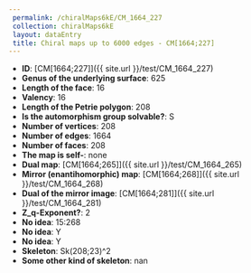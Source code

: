 ```yaml
--- 
 permalink: /chiralMaps6kE/CM_1664_227 
 collection: chiralMaps6kE
 layout: dataEntry
 title: Chiral maps up to 6000 edges - CM[1664;227]
---
```


- **ID**: [CM[1664;227]]({{ site.url }}/test/CM_1664_227)
- **Genus of the underlying surface**: 625
- **Length of the face**: 16
- **Valency**: 16
- **Length of the Petrie polygon**: 208
- **Is the automorphism group solvable?**: S
- **Number of vertices**: 208
- **Number of edges**: 1664
- **Number of faces**: 208
- **The map is self-**: none
- **Dual map**: [CM[1664;265]]({{ site.url }}/test/CM_1664_265)
- **Mirror (enantihomorphic) map**: [CM[1664;268]]({{ site.url }}/test/CM_1664_268)
- **Dual of the mirror image**: [CM[1664;281]]({{ site.url }}/test/CM_1664_281)
- **Z_q-Exponent?**: 2
- **No idea**:  15:268
- **No idea**: Y
- **No idea**: Y
- **Skeleton**: Sk(208;23)^2
- **Some other kind of skeleton**: nan
